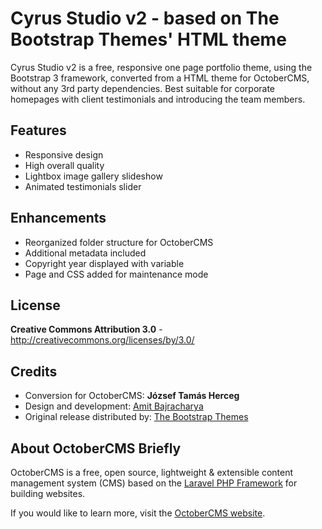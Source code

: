Cyrus Studio v2 - based on The Bootstrap Themes' HTML theme
===============

Cyrus Studio v2 is a free, responsive one page portfolio theme, using the Bootstrap 3 framework, converted from a HTML theme for OctoberCMS, without any 3rd party dependencies. Best suitable for corporate homepages with client testimonials and introducing the team members.

Features
--------
* Responsive design
* High overall quality
* Lightbox image gallery slideshow
* Animated testimonials slider

Enhancements
--------------
* Reorganized folder structure for OctoberCMS
* Additional metadata included
* Copyright year displayed with variable
* Page and CSS added for maintenance mode

License
-------
**Creative Commons Attribution 3.0** - http://creativecommons.org/licenses/by/3.0/

Credits
-------
* Conversion for OctoberCMS: **József Tamás Herceg**
* Design and development: [Amit Bajracharya](https://dribbble.com/amitbajracharya)
* Original release distributed by: [The Bootstrap Themes](http://thebootstrapthemes.com/)

About OctoberCMS Briefly
------------------------
OctoberCMS is a free, open source, lightweight & extensible content management system (CMS) based on the [Laravel PHP Framework](http://laravel.com/) for building websites.

If you would like to learn more, visit the [OctoberCMS website](http://octobercms.com/).
